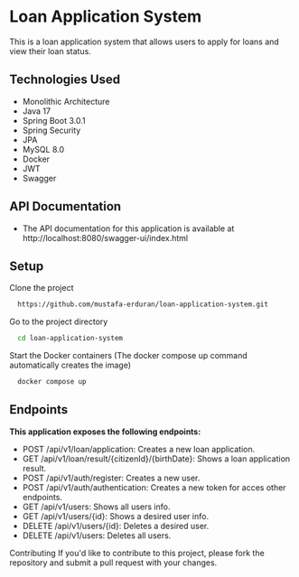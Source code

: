 # Loan Application System
This is a loan application system that allows users to apply for loans and view their loan status.

## Technologies Used
* Monolithic Architecture
* Java 17
* Spring Boot 3.0.1
* Spring Security
* JPA
* MySQL 8.0
* Docker
* JWT
* Swagger
## API Documentation
* The API documentation for this application is available at http://localhost:8080/swagger-ui/index.html
## Setup

Clone the project

```bash
  https://github.com/mustafa-erduran/loan-application-system.git
```

Go to the project directory

```bash
  cd loan-application-system
```
Start the Docker containers (The docker compose up command automatically creates the image)

```bash
  docker compose up
```
## Endpoints
**This application exposes the following endpoints:**

* POST   /api/v1/loan/application: Creates a new loan application.
* GET    /api/v1/loan/result/{citizenId}/{birthDate}: Shows a loan application result.
* POST   /api/v1/auth/register: Creates a new user.
* POST   /api/v1/auth/authentication: Creates a new token for acces other endpoints.
* GET    /api/v1/users: Shows all users info.
* GET    /api/v1/users/{id}: Shows a desired user info.
* DELETE /api/v1/users/{id}: Deletes a desired user.
* DELETE /api/v1/users: Deletes all users.

Contributing
If you'd like to contribute to this project, please fork the repository and submit a pull request with your changes.
